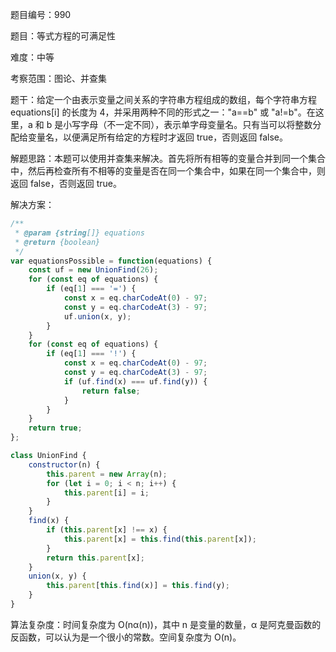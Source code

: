 题目编号：990

题目：等式方程的可满足性

难度：中等

考察范围：图论、并查集

题干：给定一个由表示变量之间关系的字符串方程组成的数组，每个字符串方程 equations[i] 的长度为 4，并采用两种不同的形式之一："a==b" 或 "a!=b"。在这里，a 和 b 是小写字母（不一定不同），表示单字母变量名。只有当可以将整数分配给变量名，以便满足所有给定的方程时才返回 true，否则返回 false。 

解题思路：本题可以使用并查集来解决。首先将所有相等的变量合并到同一个集合中，然后再检查所有不相等的变量是否在同一个集合中，如果在同一个集合中，则返回 false，否则返回 true。

解决方案：

```javascript
/**
 * @param {string[]} equations
 * @return {boolean}
 */
var equationsPossible = function(equations) {
    const uf = new UnionFind(26);
    for (const eq of equations) {
        if (eq[1] === '=') {
            const x = eq.charCodeAt(0) - 97;
            const y = eq.charCodeAt(3) - 97;
            uf.union(x, y);
        }
    }
    for (const eq of equations) {
        if (eq[1] === '!') {
            const x = eq.charCodeAt(0) - 97;
            const y = eq.charCodeAt(3) - 97;
            if (uf.find(x) === uf.find(y)) {
                return false;
            }
        }
    }
    return true;
};

class UnionFind {
    constructor(n) {
        this.parent = new Array(n);
        for (let i = 0; i < n; i++) {
            this.parent[i] = i;
        }
    }
    find(x) {
        if (this.parent[x] !== x) {
            this.parent[x] = this.find(this.parent[x]);
        }
        return this.parent[x];
    }
    union(x, y) {
        this.parent[this.find(x)] = this.find(y);
    }
}
```

算法复杂度：时间复杂度为 O(nα(n))，其中 n 是变量的数量，α 是阿克曼函数的反函数，可以认为是一个很小的常数。空间复杂度为 O(n)。